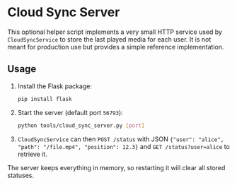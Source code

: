 # Cloud Sync Server

This optional helper script implements a very small HTTP service used by
`CloudSyncService` to store the last played media for each user.
It is not meant for production use but provides a simple reference
implementation.

## Usage

1. Install the Flask package:
   ```bash
   pip install flask
   ```
2. Start the server (default port `56793`):
   ```bash
   python tools/cloud_sync_server.py [port]
   ```
3. `CloudSyncService` can then `POST /status` with JSON
   `{"user": "alice", "path": "/file.mp4", "position": 12.3}` and
   `GET /status?user=alice` to retrieve it.

The server keeps everything in memory, so restarting it will clear all
stored statuses.
